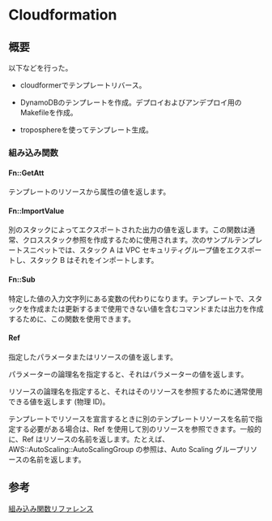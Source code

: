 # Cloudformation

## 概要
以下などを行った。

- cloudformerでテンプレートリバース。

- DynamoDBのテンプレートを作成。デプロイおよびアンデプロイ用のMakefileを作成。

- troposphereを使ってテンプレート生成。


### 組み込み関数

#### Fn::GetAtt
テンプレートのリソースから属性の値を返します。

#### Fn::ImportValue
別のスタックによってエクスポートされた出力の値を返します。この関数は通常、クロススタック参照を作成するために使用されます。次のサンプルテンプレートスニペットでは、スタック A は VPC セキュリティグループ値をエクスポートし、スタック B はそれをインポートします。

#### Fn::Sub
特定した値の入力文字列にある変数の代わりになります。テンプレートで、スタックを作成または更新するまで使用できない値を含むコマンドまたは出力を作成するために、この関数を使用できます。

#### Ref
指定したパラメータまたはリソースの値を返します。

パラメーターの論理名を指定すると、それはパラメーターの値を返します。

リソースの論理名を指定すると、それはそのリソースを参照するために通常使用できる値を返します (物理 ID)。

テンプレートでリソースを宣言するときに別のテンプレートリソースを名前で指定する必要がある場合は、Ref を使用して別のリソースを参照できます。一般的に、Ref はリソースの名前を返します。たとえば、AWS::AutoScaling::AutoScalingGroup の参照は、Auto Scaling グループリソースの名前を返します。


## 参考
[組み込み関数リファレンス](https://docs.aws.amazon.com/ja_jp/AWSCloudFormation/latest/UserGuide/intrinsic-function-reference.html)